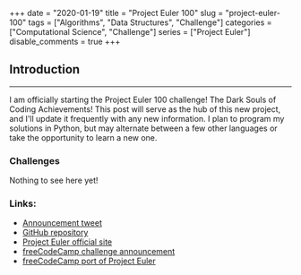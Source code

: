 +++ 
date = "2020-01-19"
title = "Project Euler 100"
slug = "project-euler-100" 
tags = ["Algorithms", "Data Structures", "Challenge"]
categories = ["Computational Science", "Challenge"]
series = ["Project Euler"]
disable_comments = true
+++

## Introduction
---
I am officially starting the Project Euler 100 challenge! The Dark Souls of Coding Achievements! This post will serve 
as the hub of this new project, and I'll update it frequently with any new information. I plan to program my solutions 
in Python, but may alternate between a few other languages or take the opportunity to learn a new one.

### Challenges
Nothing to see here yet!

### Links:
* [Announcement tweet][1]
* [GitHub repository][2]
* [Project Euler official site][3]
* [freeCodeCamp challenge announcement][4]
* [freeCodeCamp port of Project Euler][5]

[1]: https://twitter.com/therealFIGBERT/status/1219155513855733761
[2]: https://github.com/therealFIGBERT/ProjectEuler100
[3]: https://projecteuler.net/
[4]: https://www.freecodecamp.org/news/projecteuler100-coding-challenge-competitive-programming/
[5]: https://www.freecodecamp.org/learn/coding-interview-prep/project-euler/
